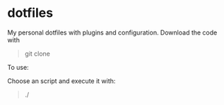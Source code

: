 # dotfiles
My personal dotfiles with plugins and configuration. Download the code with 

> git clone 

To use:

Choose an script and execute it with:

> ./<scriptname>
